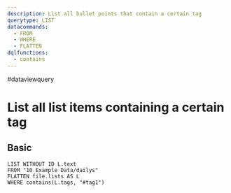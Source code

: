 ```yaml
---
description: List all bullet points that contain a certain tag
querytype: LIST
datacommands:
  - FROM
  - WHERE
  - FLATTEN
dqlfunctions:
  - contains
---
```

#dataviewquery

# List all list items containing a certain tag

## Basic 

```dataview
LIST WITHOUT ID L.text
FROM "10 Example Data/dailys"
FLATTEN file.lists AS L
WHERE contains(L.tags, "#tag1")
```